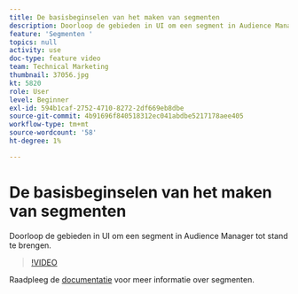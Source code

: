 ```yaml
---
title: De basisbeginselen van het maken van segmenten
description: Doorloop de gebieden in UI om een segment in Audience Manager tot stand te brengen.
feature: 'Segmenten '
topics: null
activity: use
doc-type: feature video
team: Technical Marketing
thumbnail: 37056.jpg
kt: 5820
role: User
level: Beginner
exl-id: 594b1caf-2752-4710-8272-2df669eb8dbe
source-git-commit: 4b91696f840518312ec041abdbe5217178aee405
workflow-type: tm+mt
source-wordcount: '58'
ht-degree: 1%

---
```


# De basisbeginselen van het maken van segmenten

Doorloop de gebieden in UI om een segment in Audience Manager tot stand te brengen.

>[!VIDEO](https://video.tv.adobe.com/v/37056/?quality=12&learn=on)

Raadpleeg de [documentatie](https://docs.adobe.com/content/help/en/audience-manager/user-guide/features/segments/segments-purpose.html) voor meer informatie over segmenten.
